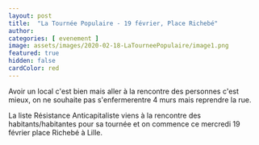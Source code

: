 ```yaml
---
layout: post
title:  "La Tournée Populaire - 19 février, Place Richebé"
author: 
categories: [ evenement ]
image: assets/images/2020-02-18-LaTourneePopulaire/image1.png
featured: true
hidden: false
cardColor: red
---
```


Avoir un local c'est bien mais aller à la rencontre des personnes c'est mieux, on ne souhaite pas s'enfermerentre 4 murs mais reprendre la rue.

La liste Résistance Anticapitaliste viens à la rencontre des habitants/habitantes pour sa tournée et on commence ce mercredi 19 février place Richebé à Lille.

